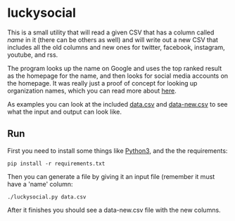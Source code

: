 # luckysocial

This is a small utility that will read a given CSV that has a column called
*name* in it (there can be others as well) and will write out a new CSV that
includes all the old columns and new ones for twitter, facebook, instagram,
youtube, and rss.

The program looks up the name on Google and uses the top ranked result as the
homepage for the name, and then looks for social media accounts on the homepage.
It was really just a proof of concept for looking up organization names, which
you can read more about [here](https://inkdroid.org/2020/09/05/organizations-on-twitter/).

As examples you can look at the included [data.csv](https://github.com/edsu/luckysocial/blob/master/example/data.csv) and [data-new.csv](https://github.com/edsu/luckysocial/blob/master/example/data-new.csv) to see what the input and output can look like.

## Run

First you need to install some things like [Python3](https://python.org), and
the the requirements:

    pip install -r requirements.txt 

Then you can generate a file by giving it an input file (remember it must have a
'name' column:

    ./luckysocial.py data.csv

After it finishes you should see a data-new.csv file with the new columns.
